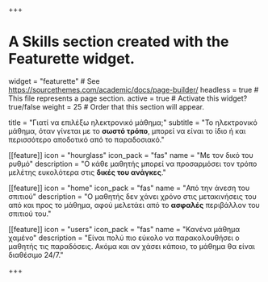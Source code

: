 +++
# A Skills section created with the Featurette widget.
widget = "featurette"  # See https://sourcethemes.com/academic/docs/page-builder/
headless = true  # This file represents a page section.
active = true  # Activate this widget? true/false
weight = 25  # Order that this section will appear.

title = "Γιατί να επιλέξω ηλεκτρονικό μάθημα;"
subtitle = "Το ηλεκτρονικό μάθημα, όταν γίνεται με το **σωστό τρόπο**, μπορεί να είναι το ίδιο ή και περισσότερο αποδοτικό από το παραδοσιακό."

[[feature]]
  icon = "hourglass"
  icon_pack = "fas"
  name = "Με τον δικό του ρυθμό"
  description = "Ο κάθε μαθητής μπορεί να προσαρμόσει τον τρόπο μελέτης ευκολότερα στις **δικές του ανάγκες**."

[[feature]]
  icon = "home"
  icon_pack = "fas"
  name = "Από την άνεση του σπιτιού"
  description = "Ο μαθητής δεν χάνει χρόνο στις μετακινήσεις του από και προς το μάθημα, αφού μελετάει από το **ασφαλές** περιβάλλον του σπιτιού του."

[[feature]]
  icon = "users"
  icon_pack = "fas"
  name = "Κανένα μάθημα χαμένο"
  description = "Είναι πολύ πιο εύκολο να παρακολουθήσει ο μαθητής τις παραδόσεις. Ακόμα και αν χάσει κάποιο, το μάθημα θα είναι διαθέσιμο 24/7."

+++

</br>
</br>
